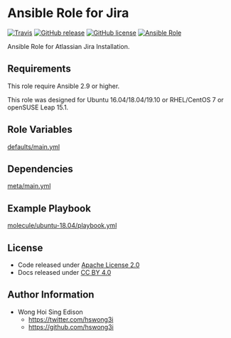 # Ansible Role for Jira

[![Travis](https://img.shields.io/travis/kube-cloud/ansible-role-jira.svg)](https://travis-ci.org/kube-cloud/ansible-role-jira)
[![GitHub release](https://img.shields.io/github/release/kube-cloud/ansible-role-jira.svg)](https://github.com/kube-cloud/ansible-role-jira)
[![GitHub license](https://img.shields.io/github/license/kube-cloud/ansible-role-jira.svg)](https://github.com/kube-cloud/ansible-role-jira/blob/master/LICENSE)
[![Ansible Role](https://img.shields.io/badge/galaxy-kube-cloud.jira-blue.svg)](https://galaxy.ansible.com/kube-cloud/jira)

Ansible Role for Atlassian Jira Installation.

## Requirements

This role require Ansible 2.9 or higher.

This role was designed for Ubuntu 16.04/18.04/19.10 or RHEL/CentOS 7 or openSUSE Leap 15.1.

## Role Variables

[defaults/main.yml](defaults/main.yml)

## Dependencies

[meta/main.yml](meta/main.yml)

## Example Playbook

[molecule/ubuntu-18.04/playbook.yml](molecule/ubuntu-18.04/playbook.yml)

## License

  - Code released under [Apache License 2.0](LICENSE)
  - Docs released under [CC BY 4.0](http://creativecommons.org/licenses/by/4.0/)

## Author Information

  - Wong Hoi Sing Edison
      - <https://twitter.com/hswong3i>
      - <https://github.com/hswong3i>
